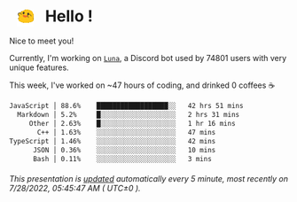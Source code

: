 <h1>   <img src="./spoinky.gif" style="vertical-align:middle;" width="30px">   Hello ! </h1>

Nice to meet you!

Currently, I'm working on <a href='https://github.com/Asgarrrr/Luna'>`Luna`</a>, a Discord bot used by 74801 users with very unique features.

This week, I've worked on ~47 hours of coding, and drinked 0 coffees ☕

```
JavaScript │ 88.6%    ██████████████████░░   42 hrs 51 mins
  Markdown │ 5.2%     █░░░░░░░░░░░░░░░░░░░   2 hrs 31 mins
     Other │ 2.63%    █░░░░░░░░░░░░░░░░░░░   1 hr 16 mins
       C++ │ 1.63%    ░░░░░░░░░░░░░░░░░░░░   47 mins
TypeScript │ 1.46%    ░░░░░░░░░░░░░░░░░░░░   42 mins
      JSON │ 0.36%    ░░░░░░░░░░░░░░░░░░░░   10 mins
      Bash │ 0.11%    ░░░░░░░░░░░░░░░░░░░░   3 mins
```

###### This presentation is [updated](https://github.com/Asgarrrr) automatically every 5 minute, most recently on 7/28/2022, 05:45:47 AM ( UTC±0 ).